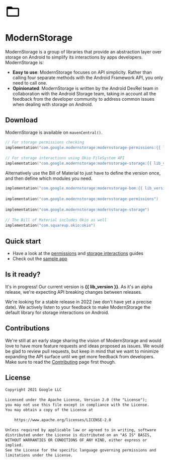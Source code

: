 ![ModernStorage](images/favicon.png)
# ModernStorage

ModernStorage is a group of libraries that provide an abstraction layer over storage on Android to
simplify its interactions by apps developers. ModernStorage is:

- **Easy to use**: ModernStorage focuses on API simplicity. Rather than calling four separate methods with the Android Framework API, you only need to call one.
- **Opinionated**: ModernStorage is written by the Android DevRel team in collaboration with the Android Storage team, taking in account all the feedback from the developer community to address common issues when dealing with storage on Android.

## Download

ModernStorage is available on `mavenCentral()`.

```kotlin
// For storage permissions checking
implementation("com.google.modernstorage:modernstorage-permissions:{{ lib_version }}")

// For storage interactions using Okio FileSystem API
implementation("com.google.modernstorage:modernstorage-storage:{{ lib_version }}")
```

Alternatively use the Bill of Material to just have to define the version once, and then define which modules you need.

```kotlin
implementation("com.google.modernstorage:modernstorage-bom:{{ lib_version }}")

implementation("com.google.modernstorage:modernstorage-permissions")

implementation("com.google.modernstorage:modernstorage-storage")

// The Bill of Material includes Okio as well
implementation("com.squareup.okio:okio")
```

## Quick start

* Have a look at the [permissions][permissions_guide] and [storage interactions][storage_interactions_guide] guides
* Check out the [sample app][sample_app]

## Is it ready?
It's in progress! Our current version is **{{ lib_version }}**. As it's an alpha release, we're
expecting API breaking changes between releases.

We're looking for a stable release in 2022 (we don't have yet a precise date). We actively
listen to your feedback to make ModernStorage the default library for storage interactions on
Android.

## Contributions

We're still at an early stage sharing the vision of ModernStorage and would love to have more
feature requests and ideas proposed as issues. We would be glad to review pull requests, but keep in
mind that we want to minimize expanding the API surface until we get more feedback from developers.
Make sure to read the [Contributing][contributing] page first though.

## License

```
Copyright 2021 Google LLC

Licensed under the Apache License, Version 2.0 (the "License");
you may not use this file except in compliance with the License.
You may obtain a copy of the License at

    https://www.apache.org/licenses/LICENSE-2.0

Unless required by applicable law or agreed to in writing, software
distributed under the License is distributed on an "AS IS" BASIS,
WITHOUT WARRANTIES OR CONDITIONS OF ANY KIND, either express or implied.
See the License for the specific language governing permissions and
limitations under the License.
```

[sample_app]: https://github.com/google/modernstorage/tree/main/sample/
[contributing]: https://github.com/google/modernstorage/blob/main/CONTRIBUTING.md
[permissions_guide]: ./permissions
[storage_interactions_guide]: ./storage
